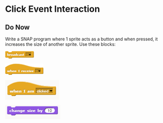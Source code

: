 # Click Event Interaction

## Do Now

Write a SNAP program where 1 sprite acts as a button and when pressed, it increases the size of another sprite. Use these blocks:

![Broadcast](./assets/clickeventinteraction_donow_broadcast.png)

![when I receive](./assets/clickeventinteraction_donow_whenIReceive.png)

![when I am](./assets/clickeventinteraction_donow_whenIam.png)

![change size by](./assets/clickeventinteraction_donow_changeSizeBy.png)

